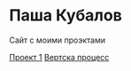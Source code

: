 # Паша Кубалов
Сайт с моими проэктами

[Проект 1](https://terrible59.github.io/lesson_9/ "Мой первый проект")
[Вертска процесс](https://terrible59.github.io/gipsolit/ "Верстка")
